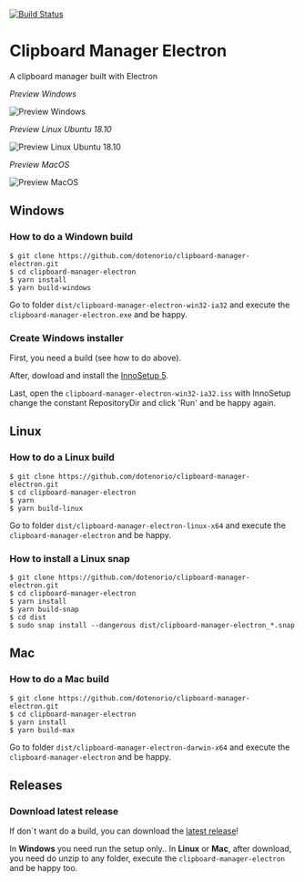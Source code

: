 [![Build Status](https://travis-ci.org/dotenorio/clipboard-manager-electron.svg?branch=master)](https://travis-ci.org/dotenorio/clipboard-manager-electron)

# Clipboard Manager Electron
A clipboard manager built with Electron

_Preview Windows_

![Preview Windows](https://i.imgur.com/2i26dTv.png)

_Preview Linux Ubuntu 18.10_

![Preview Linux Ubuntu 18.10](https://i.imgur.com/gXMOIXe.png)

_Preview MacOS_

![Preview MacOS](https://i.imgur.com/CSLIxl2.png)

## Windows

### How to do a Windown build

```
$ git clone https://github.com/dotenorio/clipboard-manager-electron.git
$ cd clipboard-manager-electron
$ yarn install
$ yarn build-windows
```

Go to folder `dist/clipboard-manager-electron-win32-ia32` and execute the `clipboard-manager-electron.exe` and be happy.

### Create Windows installer

First, you need a build (see how to do above).

After, dowload and install the [InnoSetup 5](http://www.jrsoftware.org/isdl.php).

Last, open the `clipboard-manager-electron-win32-ia32.iss` with InnoSetup change the constant RepositoryDir and click 'Run' and be happy again.

## Linux

### How to do a Linux build

```
$ git clone https://github.com/dotenorio/clipboard-manager-electron.git
$ cd clipboard-manager-electron
$ yarn
$ yarn build-linux
```

Go to folder `dist/clipboard-manager-electron-linux-x64` and execute the `clipboard-manager-electron` and be happy.

### How to install a Linux snap

```
$ git clone https://github.com/dotenorio/clipboard-manager-electron.git
$ cd clipboard-manager-electron
$ yarn install
$ yarn build-snap
$ cd dist
$ sudo snap install --dangerous dist/clipboard-manager-electron_*.snap 
```

## Mac

### How to do a Mac build

```
$ git clone https://github.com/dotenorio/clipboard-manager-electron.git
$ cd clipboard-manager-electron
$ yarn install
$ yarn build-max
```

Go to folder `dist/clipboard-manager-electron-darwin-x64` and execute the `clipboard-manager-electron` and be happy.

## Releases

### Download latest release

If don´t want do a build, you can download the [latest release](https://github.com/dotenorio/clipboard-manager-electron/releases/latest)!

In **Windows** you need run the setup only.. In **Linux** or **Mac**, after download, you need do unzip to any folder, execute the `clipboard-manager-electron` and be happy too. 

